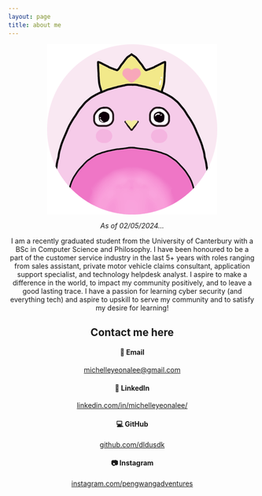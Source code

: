 ```yaml
---
layout: page
title: about me
---
```


<div style="text-align: center;">
  <img src="pengwangmimied.png" alt="Pink happy penguin" style="display: block; margin: auto;">
  <p></p>
  <em> As of 02/05/2024...</em>
  <p></p>
  <p>
    I am a recently graduated student from the University of Canterbury with a BSc in Computer Science and Philosophy. I have been honoured to be a part of the customer service industry in the last 5+ years with roles ranging from sales assistant, private motor vehicle claims consultant, application support specialist, and technology helpdesk analyst. I aspire to make a difference in the world, to impact my community positively, and to leave a good lasting trace. I have a passion for learning cyber security (and everything tech) and aspire to upskill to serve my community and to satisfy my desire for learning!
  </p>

  <h2>Contact me here</h2>
  
  <h4> 📧 Email </h4> <a href="mailto:michelleyeonalee@gmail.com">michelleyeonalee@gmail.com</a> <p></p>

  <h4> 🤝 LinkedIn </h4> <a href="https://linkedin.com/in/michelleyeonalee/" target="_blank">linkedin.com/in/michelleyeonalee/</a> <p></p>

  <h4> 💻 GitHub </h4> <a href="https://github.com/dldusdk" target="_blank">github.com/dldusdk</a> <p></p>

  <h4> 📷 Instagram </h4> <a href="https://instagram.com/pengwangadventures" target="_blank">instagram.com/pengwangadventures</a> <p></p>
</div>

